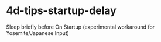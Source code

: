 # 4d-tips-startup-delay
Sleep briefly before On Startup (experimental workaround for Yosemite/Japanese Input)

